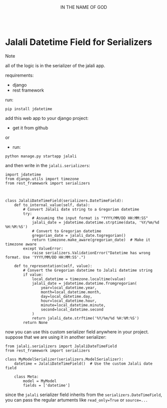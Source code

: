 <br></br>
<p align="center">
IN THE NAME OF GOD
</p>
<br></br>



# Jalali Datetime Field for Serializers

> [!NOTE]
> all of the logic is in the serializer of the jalali app.

requirements:
* django
* rest framework


run:
```
pip install jdatetime
```

add this web app to your django project:

* get it from github

or

* run:
```
python manage.py startapp jalali
```
and then write in the `jalali.serializers`:

```
import jdatetime
from django.utils import timezone
from rest_framework import serializers



class JalaliDateTimeField(serializers.DateTimeField):
    def to_internal_value(self, data):
        # Convert Jalali date string to a Gregorian datetime
        try:
            # Assuming the input format is "YYYY/MM/DD HH:MM:SS"
            jalali_date = jdatetime.datetime.strptime(data, '%Y/%m/%d %H:%M:%S')
            # Convert to Gregorian datetime
            gregorian_date = jalali_date.togregorian()
            return timezone.make_aware(gregorian_date)  # Make it timezone aware
        except ValueError:
            raise serializers.ValidationError("Datetime has wrong format. Use 'YYYY/MM/DD HH:MM:SS'.")

    def to_representation(self, value):
        # Convert the Gregorian datetime to Jalali datetime string
        if value:
            local_datetime = timezone.localtime(value)
            jalali_date = jdatetime.datetime.fromgregorian(
                year=local_datetime.year,
                month=local_datetime.month,
                day=local_datetime.day,
                hour=local_datetime.hour,
                minute=local_datetime.minute,
                second=local_datetime.second
            )
            return jalali_date.strftime('%Y/%m/%d %H:%M:%S')
        return None
```


now you can use this custom serializer field anywhere in your project. suppose that we are using it in another serializer:

```
from jalali.serializers import JalaliDateTimeField
from rest_framework import serializers

class MyModelSerializer(serializers.ModelSerializer):
    datetime = JalaliDateTimeField()  # Use the custom Jalali date field

    class Meta:
        model = MyModel
        fields = ['datetime']
```

since the `jalali` serializer field inherits from the `serializers.DateTimeField`, you can pass the regular artuments like `read_only=True` or `source=...`